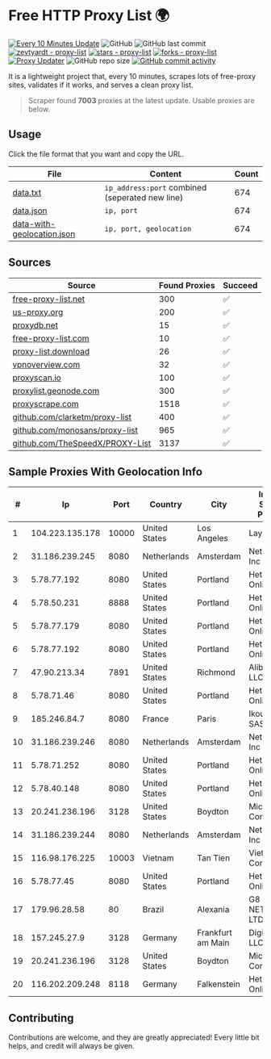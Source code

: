 
# Free HTTP Proxy List 🌍

[![Every 10 Minutes Update](https://github.com/mertguvencli/http-proxy-list/actions/workflows/main.yml/badge.svg?branch=main)](https://github.com/mertguvencli/http-proxy-list/actions/workflows/main.yml)
![GitHub](https://img.shields.io/github/license/mertguvencli/http-proxy-list)
![GitHub last commit](https://img.shields.io/github/last-commit/mertguvencli/http-proxy-list)
[![zevtyardt - proxy-list](https://img.shields.io/static/v1?label=zevtyardt&message=proxy-list&color=blue&logo=github)](https://github.com/zevtyardt/proxy-list "Go to GitHub repo")
[![stars - proxy-list](https://img.shields.io/github/stars/zevtyardt/proxy-list?style=social)](https://github.com/zevtyardt/proxy-list)
[![forks - proxy-list](https://img.shields.io/github/forks/zevtyardt/proxy-list?style=social)](https://github.com/zevtyardt/proxy-list)
[![Proxy Updater](https://github.com/zevtyardt/proxy-list/workflows/Proxy%20Updater/badge.svg)](https://github.com/zevtyardt/proxy-list/actions?query=workflow:"Proxy+Updater")
![GitHub repo size](https://img.shields.io/github/repo-size/zevtyardt/proxy-list)
[![GitHub commit activity](https://img.shields.io/github/commit-activity/m/zevtyardt/proxy-list?logo=commits)](https://github.com/zevtyardt/proxy-list/commits/main)

It is a lightweight project that, every 10 minutes, scrapes lots of free-proxy sites, validates if it works, and serves a clean proxy list.

> Scraper found **7003** proxies at the latest update. Usable proxies are below.

## Usage

Click the file format that you want and copy the URL.

|File|Content|Count|
|----|-------|-----|
|[data.txt](https://raw.githubusercontent.com/mertguvencli/http-proxy-list/main/proxy-list/data.txt)|`ip_address:port` combined (seperated new line)|674|
|[data.json](https://raw.githubusercontent.com/mertguvencli/http-proxy-list/main/proxy-list/data.json)|`ip, port`|674|
|[data-with-geolocation.json](https://raw.githubusercontent.com/mertguvencli/http-proxy-list/main/proxy-list/data-with-geolocation.json)|`ip, port, geolocation`|674|

## Sources

|Source|Found Proxies|Succeed|
|------|-------------|-------|
|[free-proxy-list.net](https://free-proxy-list.net)|300|✅|
|[us-proxy.org](https://www.us-proxy.org)|200|✅|
|[proxydb.net](http://proxydb.net)|15|✅|
|[free-proxy-list.com](https://free-proxy-list.com/?page=&port=&type%5B%5D=http&type%5B%5D=https&up_time=0&search=Search)|10|✅|
|[proxy-list.download](https://www.proxy-list.download/HTTP)|26|✅|
|[vpnoverview.com](https://vpnoverview.com/privacy/anonymous-browsing/free-proxy-servers)|32|✅|
|[proxyscan.io](https://www.proxyscan.io)|100|✅|
|[proxylist.geonode.com](https://proxylist.geonode.com/api/proxy-list?limit=300&page=1&sort_by=lastChecked&sort_type=desc&protocols=http,https)|300|✅|
|[proxyscrape.com](https://api.proxyscrape.com/v2/?request=displayproxies&protocol=http&timeout=10000&country=all&ssl=all&anonymity=all)|1518|✅|
|[github.com/clarketm/proxy-list](https://raw.githubusercontent.com/clarketm/proxy-list/master/proxy-list-raw.txt)|400|✅|
|[github.com/monosans/proxy-list](https://raw.githubusercontent.com/monosans/proxy-list/main/proxies/http.txt)|965|✅|
|[github.com/TheSpeedX/PROXY-List](https://raw.githubusercontent.com/TheSpeedX/PROXY-List/master/http.txt)|3137|✅|


## Sample Proxies With Geolocation Info

|#|Ip|Port|Country|City|Internet Service Provider|
|-|--|----|-------|----|-------------------------|
|1|104.223.135.178|10000|United States|Los Angeles|LayerHost|
|2|31.186.239.245|8080|Netherlands|Amsterdam|NetSkope Inc|
|3|5.78.77.192|8080|United States|Portland|Hetzner Online GmbH|
|4|5.78.50.231|8888|United States|Portland|Hetzner Online GmbH|
|5|5.78.77.179|8080|United States|Portland|Hetzner Online GmbH|
|6|5.78.77.192|8080|United States|Portland|Hetzner Online GmbH|
|7|47.90.213.34|7891|United States|Richmond|Alibaba.com LLC|
|8|5.78.71.46|8080|United States|Portland|Hetzner Online GmbH|
|9|185.246.84.7|8080|France|Paris|Ikoula Net SAS|
|10|31.186.239.246|8080|Netherlands|Amsterdam|NetSkope Inc|
|11|5.78.71.252|8080|United States|Portland|Hetzner Online GmbH|
|12|5.78.40.148|8080|United States|Portland|Hetzner Online GmbH|
|13|20.241.236.196|3128|United States|Boydton|Microsoft Corporation|
|14|31.186.239.244|8080|Netherlands|Amsterdam|NetSkope Inc|
|15|116.98.176.225|10003|Vietnam|Tan Tien|Viettel Corporation|
|16|5.78.77.45|8080|United States|Portland|Hetzner Online GmbH|
|17|179.96.28.58|80|Brazil|Alexania|G8 NETWORKS LTDA|
|18|157.245.27.9|3128|Germany|Frankfurt am Main|DigitalOcean, LLC|
|19|20.241.236.196|3128|United States|Boydton|Microsoft Corporation|
|20|116.202.209.248|8118|Germany|Falkenstein|Hetzner Online GmbH|



## Contributing

Contributions are welcome, and they are greatly appreciated! Every
little bit helps, and credit will always be given.

